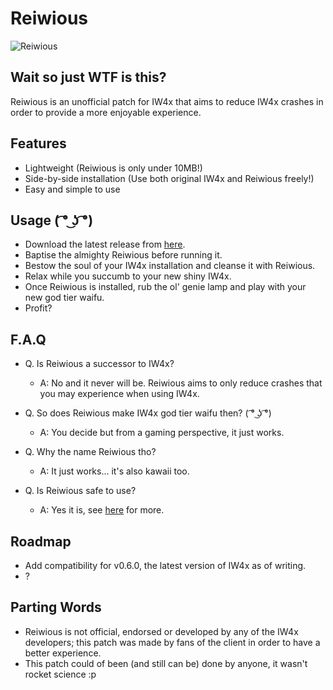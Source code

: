 # Reiwious

![Reiwious](https://i.gyazo.com/d24c0de7f16c101f04b941031c05e818.png "Isn't it pretty? ( ͡° ͜ʖ ͡°)")


## Wait so just WTF is this?
Reiwious is an unofficial patch for IW4x that aims to reduce IW4x crashes in order to provide a more enjoyable experience.



## Features
* Lightweight (Reiwious is only under 10MB!)
* Side-by-side installation (Use both original IW4x and Reiwious freely!)
* Easy and simple to use



## Usage ( ͡° ͜ʖ ͡°)
* Download the latest release from [here](https://www.github.com/Wiizard/Reiwious/releases/latest).
* Baptise the almighty Reiwious before running it.
* Bestow the soul of your IW4x installation and cleanse it with Reiwious.
* Relax while you succumb to your new shiny IW4x.
* Once Reiwious is installed, rub the ol' genie lamp and play with your new god tier waifu.
* Profit?



## F.A.Q
* Q. Is Reiwious a successor to IW4x? 
	* A: No and it never will be. Reiwious aims to only reduce crashes that you may experience when using IW4x.

* Q. So does Reiwious make IW4x god tier waifu then? ( ͡° ͜ʖ ͡°)
	* A: You decide but from a gaming perspective, it just works.

* Q. Why the name Reiwious tho?
	* A: It just works... it's also kawaii too.

* Q. Is Reiwious safe to use?
	* A: Yes it is, see [here](https://www.virustotal.com/#/file/c86ccf5afa1e5532a6cbcf741bcc008a317385b6848b628d893b51e08f271cec/detection) for more.



## Roadmap
* Add compatibility for v0.6.0, the latest version of IW4x as of writing.
* ?



## Parting Words
* Reiwious is not official, endorsed or developed by any of the IW4x developers; this patch was made by fans of the client in order to have a better experience.
* This patch could of been (and still can be) done by anyone, it wasn't rocket science :p